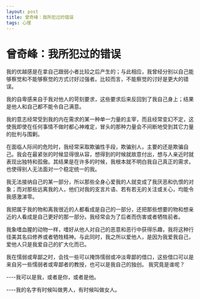 ```yaml
--- 
layout: post
title: 曾奇峰：我所犯过的错误
tags: 心理
---
```



# 曾奇峰：我所犯过的错误

我的优越感是在拿自己跟弱小者比较之后产生的；与此相应，我曾经分别以自己能够察觉和不能够察觉的方式讨好过强者。比较而言，不能察觉的讨好是更大的错误。

我的自卑感来自于我对他人的苛刻要求，这些要求后来反回到了我自己身上；结果是他人和自己都不能令自己满意。

我的意志经常受到我的内在需求的某一种单一力量的主宰，而且经常变幻不定，这使我即使在任何事情不做时都心神难定，冒头的那种力量会不间断地受到其它力量的批判与围剿。

在面临人际间的危险时，我经常采取欺骗性手段，欺骗别人，主要的还是欺骗自己。我会在最紧张的时候显得很从容，想得到的时候就故意付出，想与人亲近时就表现出独特和孤傲。其结果是在许多的时候，我根本就不明白我自己真正的需求，也使得别人无法面对一个稳定统一的我。

我无法接纳自己的某一部分，所以那些全身心爱我的人就变成了我厌恶和仇恨的对象；而对那些远离我的人，他们对我的支言片语、若有若无的关注或关心，均能令我感激涕零。

我把属于我的物和离我很近的人都看成是自己的一部分，还把那些想要的物和想亲近的人看成是自己更好的那一部分。我经常会为了后者而伤害或者牺牲前者。

我象嗜血腥的动物一样，嗜好从他人对自己的恶意和恶行中获得乐趣，我将这种行径美其名曰修养或者牺牲精神。与此同时，我之所以爱他人，是因为我爱我自己，爱他人只是我爱自己的扩大化而已。

我在懦弱或卑鄙之时，会找一些可以掩饰懦弱或冲淡卑鄙的借口，这些借口可以是来自另一些懦弱者或卑鄙者的教授，也可以是我自己的独创。
我究竟是谁呢？

----我可以是我，或者是你，或者是他。

----我的名字有时候叫做男人，有时候叫做女人。